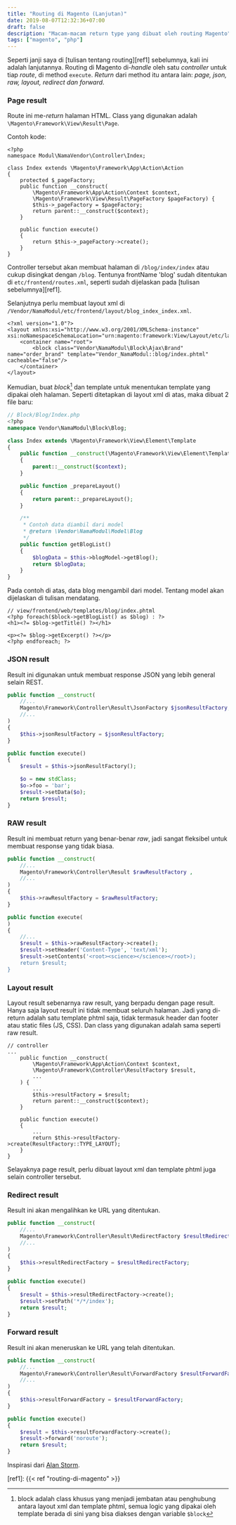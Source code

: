 ```yaml
---
title: "Routing di Magento (Lanjutan)"
date: 2019-08-07T12:32:36+07:00
draft: false
description: "Macam-macam return type yang dibuat oleh routing Magento"
tags: ["magento", "php"]
---
```


Seperti janji saya di [tulisan tentang routing][ref1] sebelumnya, kali ini adalah lanjutannya.
Routing di Magento di-_handle_ oleh satu _controller_ untuk tiap _route_, di method `execute`.
_Return_ dari method itu antara lain: _page, json, raw, layout, redirect dan forward_.

### Page result
Route ini me-_return_ halaman HTML.
Class yang digunakan adalah `\Magento\Framework\View\Result\Page`.

Contoh kode:
```
<?php
namespace Modul\NamaVendor\Controller\Index;

class Index extends \Magento\Framework\App\Action\Action
{
    protected $_pageFactory;
    public function __construct(
        \Magento\Framework\App\Action\Context $context,
        \Magento\Framework\View\Result\PageFactory $pageFactory) {
        $this->_pageFactory = $pageFactory;
        return parent::__construct($context);
    }

    public function execute()
    {
        return $this->_pageFactory->create();
    }
}
```
Controller tersebut akan membuat halaman di `/blog/index/index`
atau cukup disingkat dengan `/blog`.
Tentunya frontName 'blog' sudah ditentukan di `etc/frontend/routes.xml`,
seperti sudah dijelaskan pada [tulisan sebelumnya][ref1].

Selanjutnya perlu membuat layout xml di `/Vendor/NamaModul/etc/frontend/layout/blog_index_index.xml`.
```
<?xml version="1.0"?>
<layout xmlns:xsi="http://www.w3.org/2001/XMLSchema-instance" xsi:noNamespaceSchemaLocation="urn:magento:framework:View/Layout/etc/layout_generic.xsd">
    <container name="root">
        <block class="Vendor\NamaModul\Block\Ajax\Brand" name="order_brand" template="Vendor_NamaModul::blog/index.phtml" cacheable="false"/>
    </container>
</layout>
```

Kemudian, buat _block_[^1] dan template untuk menentukan template yang dipakai oleh halaman.
Seperti ditetapkan di layout xml di atas, maka dibuat 2 file baru:
```php
// Block/Blog/Index.php
<?php
namespace Vendor\NamaModul\Block\Blog;

class Index extends \Magento\Framework\View\Element\Template
{
    public function __construct(\Magento\Framework\View\Element\Template\Context $context)
    {
        parent::__construct($context);
    }

    public function _prepareLayout()
    {
        return parent::_prepareLayout();
    }

    /**
     * Contoh data diambil dari model
     * @return \Vendor\NamaModul\Model\Blog
     */
    public function getBlogList()
    {
        $blogData = $this->blogModel->getBlog();
        return $blogData;
    }
}

```
Pada contoh di atas, data blog mengambil dari model.
Tentang model akan dijelaskan di tulisan mendatang.
```
// view/frontend/web/templates/blog/index.phtml
<?php foreach($block->getBlogList() as $blog) : ?>
<h1><?= $blog->getTitle() ?></h1>

<p><?= $blog->getExcerpt() ?></p>
<?php endforeach; ?>
```

### JSON result
Result ini digunakan untuk membuat response JSON yang lebih general selain REST.

```php
public function __construct(
    //...
    Magento\Framework\Controller\Result\JsonFactory $jsonResultFactory,
    //...        
)
{
    $this->jsonResultFactory = $jsonResultFactory;
}

public function execute()
{
    $result = $this->jsonResultFactory();

    $o = new stdClass;              
    $o->foo = 'bar';
    $result->setData($o);
    return $result;              
}
```

### RAW result
Result ini membuat return yang benar-benar _raw_,
jadi sangat fleksibel untuk membuat response yang tidak biasa.

```php
public function __construct(
    //...
    Magento\Framework\Controller\Result $rawResultFactory ,
    //...        
)
{
    $this->rawResultFactory = $rawResultFactory;
}

public function execute(
)
{
    //...
    $result = $this->rawResultFactory->create();
    $result->setHeader('Content-Type', 'text/xml');
    $result->setContents('<root><science></science></root>);
    return $result;
}
```

### Layout result
Layout result sebenarnya raw result, yang berpadu dengan page result.
Hanya saja layout result ini tidak membuat seluruh halaman.
Jadi yang di-return adalah satu template phtml saja,
tidak termasuk header dan footer atau static files (JS, CSS).
Dan class yang digunakan adalah sama seperti raw result.
```
// controller
...
    public function __construct(
        \Magento\Framework\App\Action\Context $context,
        \Magento\Framework\Controller\ResultFactory $result,
        ...
    ) {
        ...
        $this->resultFactory = $result;
        return parent::__construct($context);
    }

    public function execute()
    {
        ...
        return $this->resultFactory->create(ResultFactory::TYPE_LAYOUT);
    }
}
```

Selayaknya page result, perlu dibuat layout xml dan template phtml juga selain controller tersebut.

### Redirect result
Result ini akan mengalihkan ke URL yang ditentukan.

```php
public function __construct(
    //...
    Magento\Framework\Controller\Result\RedirectFactory $resultRedirectFactory
    //...        
)
{
    $this->resultRedirectFactory = $resultRedirectFactory;
}

public function execute()
{
    $result = $this->resultRedirectFactory->create();
    $result->setPath('*/*/index');
    return $result;
}
```

### Forward result
Result ini akan meneruskan ke URL yang telah ditentukan.

```php
public function __construct(
    //...
    Magento\Framework\Controller\Result\ForwardFactory $resultForwardFactory
    //...        
)
{
    $this->resultForwardFactory = $resultForwardFactory;
}

public function execute()
{
    $result = $this->resultForwardFactory->create();
    $result->forward('noroute');    
    return $result;
}
```

Inspirasi dari [Alan Storm][ref2].


[^1]: block adalah class khusus yang menjadi jembatan atau penghubung antara layout xml dan template phtml, semua logic yang dipakai oleh template berada di sini yang bisa diakses dengan variable `$block`

[ref1]: {{< ref "routing-di-magento" >}}

[ref2]: https://alanstorm.com/magento-2-controller-result-objects/